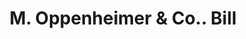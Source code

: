 ---
doi: 10.7916/D80K3MQW
date_other: '1890'
date_other_textual: 1890-1899
form: printed ephemera
genre:
- Invoices
name:
- M. Oppenheimer & Co.
object_in_context_url: https://biggert.cul.columbia.edu/items/view/ave_biggert_01481
subject_hierarchical_geographic:
- Pittsburgh, Pennsylvania, United States
subject_name:
- M. Oppenheimer & Co.
title: M. Oppenheimer & Co.. Bill
sort_title: M. Oppenheimer & Co.. Bill
call_number: ave_biggert_01481
coordinates:
- 40.439722222222215,-79.97638888888889
pid: ave_biggert_01481
identifiers: ave_biggert_01481
thumbnail: https://derivativo-1.library.columbia.edu/iiif/2/ldpd:344002/full/!256,256/0/native.jpg
permalink: /biggert/ave_biggert_01481/
layout: iiif-image-page
---